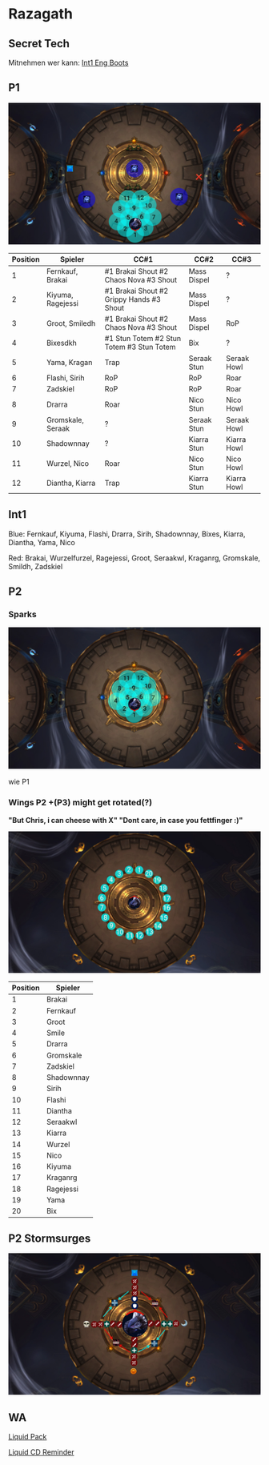 # Razagath

## Secret Tech 

Mitnehmen wer kann: [Int1 Eng Boots](https://www.wowhead.com/item=172912/momentum-redistributor-boots)

## P1

![P1](/images/raziP1.png)

| Position    | Spieler | CC#1 | CC#2 | CC#3 |
| ----------- | ----------- | ----------- | ----------- | ----------- |
| 1  | Fernkauf, Brakai | #1 Brakai Shout #2 Chaos Nova #3 Shout | Mass Dispel | ? |
| 2  | Kiyuma, Ragejessi| #1 Brakai Shout #2 Grippy Hands #3 Shout | Mass Dispel | ? |
| 3  | Groot, Smiledh   | #1 Brakai Shout #2 Chaos Nova #3 Shout | Mass Dispel | RoP |
| 4  | Bixesdkh         | #1 Stun Totem #2 Stun Totem #3 Stun Totem | Bix | ? |
| 5  | Yama, Kragan     | Trap | Seraak Stun | Seraak Howl |
| 6  | Flashi, Sirih    | RoP | RoP | Roar |
| 7  | Zadskiel         | RoP | RoP | Roar |
| 8  | Drarra           | Roar | Nico Stun | Nico Howl |
| 9  | Gromskale, Seraak| ? | Seraak Stun | Seraak Howl |
| 10 | Shadownnay       | ? | Kiarra Stun | Kiarra Howl |
| 11 | Wurzel, Nico     | Roar | Nico Stun | Nico Howl |
| 12 | Diantha, Kiarra  | Trap | Kiarra Stun | Kiarra Howl |

## Int1

Blue: Fernkauf, Kiyuma, Flashi, Drarra, Sirih, Shadownnay, Bixes, Kiarra, Diantha, Yama, Nico

Red: Brakai, Wurzelfurzel, Ragejessi, Groot, Seraakwl, Kraganrg, Gromskale, Smildh, Zadskiel

## P2

### Sparks

![P2_Sparks](/images/6_p2sparks.png)

wie P1

### Wings P2 +(P3) might get rotated(?)

**"But Chris, i can cheese with X" "Dont care, in case you fettfinger :)"**

![P2_Wings](/images/6_p2wingsv2.png)

| Position    | Spieler |
| ----------- | ----------- |
| 1 | Brakai |
| 2 | Fernkauf |
| 3 | Groot |
| 4 | Smile |
| 5 | Drarra |
| 6 | Gromskale |
| 7 | Zadskiel |
| 8 | Shadownnay |
| 9 | Sirih |
| 10 | Flashi |
| 11 | Diantha |
| 12 | Seraakwl |
| 13 | Kiarra |
| 14 | Wurzel |
| 15 | Nico |
| 16 | Kiyuma |
| 17 | Kraganrg |
| 18 | Ragejessi |
| 19 | Yama |
| 20 | Bix |

## P2 Stormsurges

![Liquid Strat](/images/6_p2stormsurge.png)


## WA

[Liquid Pack](https://wago.io/LiquidVault)

[Liquid CD Reminder](https://wago.io/cDPzpjk7w)

